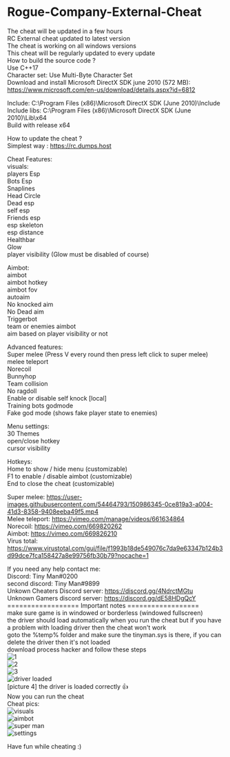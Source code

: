 # Rogue-Company-External-Cheat
The cheat will be updated in a few hours
\
RC External cheat updated to latest version
\
The cheat is working on all windows versions
\
This cheat will be regularly updated to every update
\
How to build the source code ?
\
Use C++17
\
Character set: Use Multi-Byte Character Set
\
Download and install Microsoft DirectX SDK june 2010 (572 MB):
\
https://www.microsoft.com/en-us/download/details.aspx?id=6812

Include: C:\Program Files (x86)\Microsoft DirectX SDK (June 2010)\Include
\
Include libs: C:\Program Files (x86)\Microsoft DirectX SDK (June 2010)\Lib\x64
\
Build with release x64

How to update the cheat ?
\
Simplest way : https://rc.dumps.host

Cheat Features:
\
visuals:
\
players Esp
\
Bots Esp
\
Snaplines
\
Head Circle
\
Dead esp
\
self esp
\
Friends esp
\
esp skeleton
\
esp distance
\
Healthbar
\
Glow
\
player visibility (Glow must be disabled of course)

Aimbot:
\
aimbot
\
aimbot hotkey
\
aimbot fov
\
autoaim
\
No knocked aim
\
No Dead aim
\
Triggerbot
\
team or enemies aimbot
\
aim based on player visibility or not

Advanced features:
\
Super melee (Press V every round then press left click to super melee)
\
melee teleport
\
Norecoil
\
Bunnyhop
\
Team collision
\
No ragdoll
\
Enable or disable self knock [local]
\
Training bots godmode
\
Fake god mode (shows fake player state to enemies)

Menu settings:
\
30 Themes
\
open/close hotkey
\
cursor visibility

Hotkeys:
\
Home to show / hide menu (customizable)
\
F1 to enable / disable aimbot (customizable)
\
End to close the cheat (customizable)

Super melee: https://user-images.githubusercontent.com/54464793/150986345-0ce819a3-a004-41d3-8358-9408eeba49f5.mp4
\
Melee teleport: https://vimeo.com/manage/videos/661634864
\
Norecoil: https://vimeo.com/669820262
\
Aimbot: https://vimeo.com/669826210
\
Virus total:
\
https://www.virustotal.com/gui/file/f1993b18de549076c7da9e63347b124b3d99dce7fca158427a8e99756fb30b79?nocache=1

If you need any help contact me:
\
Discord: Tiny Man#0200
\
second discord: Tiny Man#9899
\
Unkown Cheaters Discord server: https://discord.gg/4NdrctMGtu
\
Unknown Gamers discord server: https://discord.gg/dE58HDgQcY
\
================== Important notes ==================
\
make sure game is in windowed or borderless (windowed fullscreen)
\
the driver should load automatically when you run the cheat but if you have a problem with loading driver then the cheat won't work
\
goto the %temp% folder and make sure the tinyman.sys is there, if you can delete the driver then it's not loaded
\
download process hacker and follow these steps
\
![1](https://user-images.githubusercontent.com/54464793/151290084-0497748f-95cf-480e-b34c-09e8845c592d.png)
\
![2](https://user-images.githubusercontent.com/54464793/151290086-a3991ec4-4451-464c-9eb0-e1b0d325e1b5.png)
\
![3](https://user-images.githubusercontent.com/54464793/151290080-a96b375e-33f1-46a3-ac38-2b7c5fa0a93d.png)
\
![driver loaded](https://user-images.githubusercontent.com/54464793/151296505-5b8d48e3-932a-4abc-b9db-1753292a699c.png)
\
[picture 4] the driver is loaded correctly 👍
\
Now you can run the cheat
\
Cheat pics:
\
![visuals](https://user-images.githubusercontent.com/54464793/151306410-2e3db0ab-fdf4-402d-9ede-513d96ee4b3e.png)
\
![aimbot](https://user-images.githubusercontent.com/54464793/151306429-691519c5-64f4-4e6a-bf6d-bb6a8a7aa283.png)
\
![super man](https://user-images.githubusercontent.com/54464793/151306436-ffe7bfc7-9a17-4e96-b308-a277d51cd082.png)
\
![settings](https://user-images.githubusercontent.com/54464793/151306451-600847c1-a5b4-47c7-b6c8-09b79b1e9434.png)

Have fun while cheating :)
